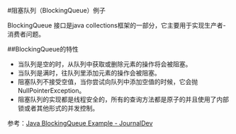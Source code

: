 #阻塞队列（BlockingQueue）例子

BlockingQueue 接口是java collections框架的一部分，它主要用于实现生产者-消费者问题。

##BlockingQueue的特性
* 当队列是空的时，从队列中获取或删除元素的操作将会被阻塞。
* 当队列是满时，往队列里添加元素的操作会被阻塞。
* 阻塞队列不接受空值，当你尝试向队列中添加空值的时候，它会抛NullPointerException。
* 阻塞队列的实现都是线程安全的，所有的查询方法都是原子的并且使用了内部锁或者其他形式的并发控制。

参考：[Java BlockingQueue Example - JournalDev](http://www.journaldev.com/1034/java-blockingqueue-example) 
